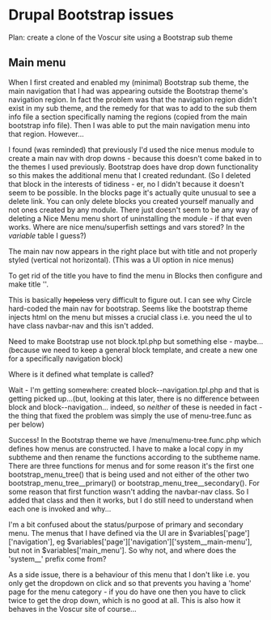 # Drupal Bootstrap issues

Plan: create a clone of the Voscur site using a Bootstrap sub theme

## Main menu

When I first created and enabled my (minimal) Bootstrap sub theme, the main navigation that I had was appearing outside the Bootstrap theme's navigation region. In fact the problem was that the navigation region didn't exist in my sub theme, and the remedy for that was to add to the sub them info file a section specifically naming the regions (copied from the main bootstrap info file). Then I was able to put the main navigation menu into that region. However...

I found (was reminded) that previously I'd used the nice menus module to create a main nav with drop downs - because this doesn't come baked in to the themes I used previously. Bootstrap does have drop down functionality so this makes the additional menu that I created redundant. (So I deleted that block in the interests of tidiness - er, no I didn't because it doesn't seem to be possible. In the blocks page it's actually quite unusual to see a delete link. You can only delete blocks you created yourself manually and not ones created by any module. There just doesn't seem to be any way of deleting a Nice Menu menu short of uninstalling the module - if that even works. Where are nice menu/superfish settings and vars stored? In the *variable* table I guess?)

The main nav now appears in the right place but with title and not properly styled (vertical not horizontal). (This was a UI option in nice menus)

To get rid of the title you have to find the menu in Blocks then configure and make title '<none>'.



This is basically ~~hopeless~~ very difficult to figure out. I can see why Circle hard-coded the main nav for bootstrap. Seems like the bootstrap theme injects html on the menu but misses a crucial class i.e. you need the ul to have class navbar-nav and this isn't added. 

Need to make Bootstrap use not block.tpl.php but something else - maybe... (because we need to keep a general block template, and create a new one for a specifically navigation block) 

Where is it defined what template is called?

Wait - I'm getting somewhere: created block--navigation.tpl.php and that is getting picked up...(but, looking at this later, there is no difference between block and block--navigation... indeed, so *neither* of these is needed in fact - the thing that fixed the problem was simply the use of menu-tree.func as per below)

Success! In the Bootstrap theme we have /menu/menu-tree.func.php which defines how menus are constructed. I have to make a local copy in my subtheme and then rename the functions according to the subtheme name. There are three functions for menus and for some reason it's the first one bootstrap_menu_tree() that is being used and not either of the other two bootstrap_menu_tree\_\_primary() or bootstrap_menu_tree\_\_secondary(). For some reason that first function wasn't adding the navbar-nav class. So I added that class and then it works, but I do still need to understand when each one is invoked and why...

I'm a bit confused about the status/purpose of primary and secondary menu. The menus that I have defined via the UI are in $variables\['page']['navigation'], eg $variables\['page']\['navigation']['system\_\_main-menu'], but not in $variables['main_menu']. So why not, and where does the 'system\_\_' prefix come from?







As a side issue, there is a behaviour of this menu that I don't like i.e. you only get the dropdown on click and  so that prevents you having a 'home' page for the menu category - if you do have one then you have to click twice to get the drop down, which is no good at all. This is also how it behaves in the Voscur site of course...

